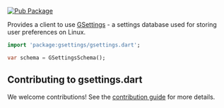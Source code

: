 [![Pub Package](https://img.shields.io/pub/v/gsettings.svg)](https://pub.dev/packages/gsettings)

Provides a client to use [GSettings](https://developer.gnome.org/gio/stable/GSettings.html) - a settings database used for storing user preferences on Linux.

```dart
import 'package:gsettings/gsettings.dart';

var schema = GSettingsSchema();
```

## Contributing to gsettings.dart

We welcome contributions! See the [contribution guide](CONTRIBUTING.md) for more details.
